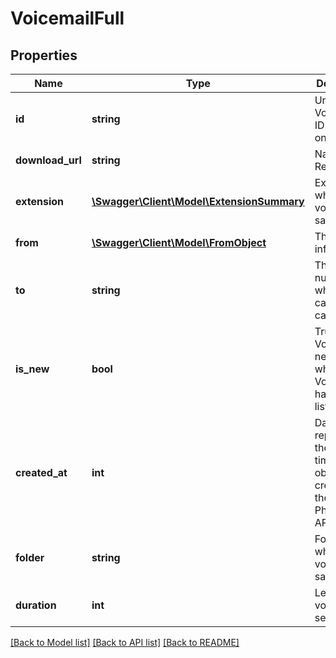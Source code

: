 # VoicemailFull

## Properties
Name | Type | Description | Notes
------------ | ------------- | ------------- | -------------
**id** | **string** | Unique Voicemail ID. Read-only. | [optional] 
**download_url** | **string** | Name. Required. | [optional] 
**extension** | [**\Swagger\Client\Model\ExtensionSummary**](ExtensionSummary.md) | Extension where the voicemail is saved into. | [optional] 
**from** | [**\Swagger\Client\Model\FromObject**](FromObject.md) | The caller&#39;s information | [optional] 
**to** | **string** | The phone number where the caller is calling | [optional] 
**is_new** | **bool** | True when Voicemail is new; False when Voicemail has been listened | [optional] 
**created_at** | **int** | Date string representing the UTC time that the object was created in the Phone.com API system. | [optional] 
**folder** | **string** | Folder name where voicemail is saved | [optional] 
**duration** | **int** | Length of voicemail in seconds | [optional] 

[[Back to Model list]](../README.md#documentation-for-models) [[Back to API list]](../README.md#documentation-for-api-endpoints) [[Back to README]](../README.md)


